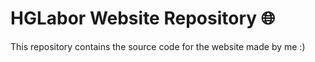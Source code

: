 # HGLabor Website Repository 🌐

This repository contains the source code for the website made by me :)